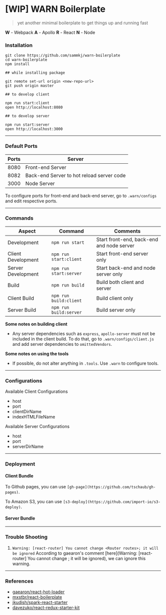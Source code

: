 # [WIP] WARN Boilerplate

> yet another minimal boilerplate to get things up and running fast

**W** - Webpack
**A** - Apollo
**R** - React
**N** - Node

### Installation

```
git clone https://github.com/sammkj/warn-boilerplate
cd warn-boilerplate
npm install

## while installing package

git remote set-url origin <new-repo-url>
git push origin master

## to develop client

npm run start:client
open http://localhost:8080

## to develop server

npm run start:server
open http://localhost:3000
```

-------------------

### Default Ports

| Ports    | Server                                     |
|----------|--------------------------------------------|
| 8080     | Front-end Server                           |
| 8082     | Back-end Server to hot reload server code  |
| 3000     | Node Server                                |

To configure ports for front-end and back-end server, go to `.warn/configs` and edit respective ports.

-------------------

### Commands

| Aspect             | Command                | Comments                                  |
|--------------------|------------------------|-------------------------------------------|
| Development        | `npm run start`        | Start front-end, back-end and node server |
| Client Development | `npm run start:client` | Start front-end server only               |
| Server Development | `npm run start:server` | Start back-end and node server only       |
| Build              | `npm run build`        | Build both client and server              |
| Client Build       | `npm run build:client` | Build client only                         |
| Server Build       | `npm run build:server` | Build server only                         |

**Some notes on building client**

* Any server dependencies such as `express`, `apollo-server` must not be included in the client build. To do that, go to `.warn/configs/client.js` and add server dependencies to `omittedVendors`.

**Some notes on using the tools**

* If possible, do not alter anything in `.tools`. Use `.warn` to configure tools.

-------------------

### Configurations

Available Client Configurations

* host
* port
* clientDirName
* indexHTMLFileName

Available Server Configurations

* host
* port
* serverDirName

-------------------

### Deployment

#### Client Bundle

To Github pages, you can use `[gh-page](https://github.com/tschaub/gh-pages)`.

To Amazon S3, you can use `[s3-deploy](https://github.com/import-io/s3-deploy)`.

#### Server Bundle

-------------------

### Trouble Shooting

1. `Warning: [react-router] You cannot change <Router routes>; it will be ignored`
    According to gaearon's comment [here](Warning: [react-router] You cannot change <Router routes>; it will be ignored), we can ignore this warning.

-------------------

### References

* [gaearon/react-hot-loader](https://github.com/gaearon/react-hot-boilerplate)
* [mxstbr/react-boilerplate](https://github.com/mxstbr/react-boilerplate)
* [jkudish/spark-react-starter](https://github.com/jkudish/spark-react-starter)
* [davezuko/react-redux-starter-kit](https://github.com/davezuko/react-redux-starter-kit)
